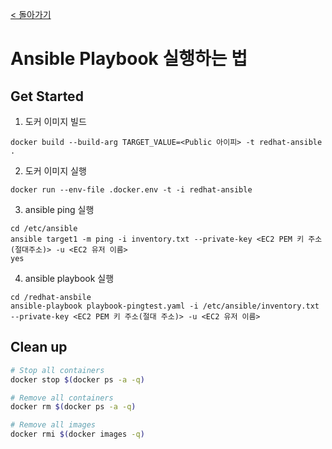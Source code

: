 [< 돌아가기](../README.md)

# Ansible Playbook 실행하는 법

## Get Started

1. 도커 이미지 빌드

```
docker build --build-arg TARGET_VALUE=<Public 아이피> -t redhat-ansible .
```

2. 도커 이미지 실행

```
docker run --env-file .docker.env -t -i redhat-ansible
```

3. ansible ping 실행

```
cd /etc/ansible
ansible target1 -m ping -i inventory.txt --private-key <EC2 PEM 키 주소(절대주소)> -u <EC2 유저 이름>
yes
```

4. ansible playbook 실행

```
cd /redhat-ansbile
ansible-playbook playbook-pingtest.yaml -i /etc/ansible/inventory.txt --private-key <EC2 PEM 키 주소(절대 주소)> -u <EC2 유저 이름>
```

## Clean up

```sh
# Stop all containers
docker stop $(docker ps -a -q)

# Remove all containers
docker rm $(docker ps -a -q)

# Remove all images
docker rmi $(docker images -q) 
```